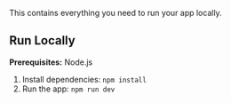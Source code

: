 
This contains everything you need to run your app locally.



## Run Locally

**Prerequisites:**  Node.js


1. Install dependencies:
   `npm install`
2. Run the app:
   `npm run dev`
